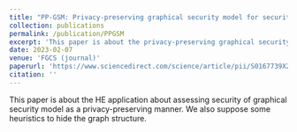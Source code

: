 ```yaml
---
title: "PP-GSM: Privacy-preserving graphical security model for security assessment as a service"
collection: publications
permalink: /publication/PPGSM
excerpt: 'This paper is about the privacy-preserving graphical security model (PP-GSM).'
date: 2023-02-07
venue: 'FGCS (journal)'
paperurl: 'https://www.sciencedirect.com/science/article/pii/S0167739X22004459'
citation: ''
---
```

This paper is about the HE application about assessing security of graphical security model as a privacy-preserving manner. We also suppose some heuristics to hide the graph structure.
<!--[Download paper here](https://www.sciencedirect.com/science/article/pii/S0167739X22004459)-->
